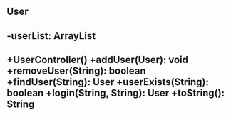 User
--
-userList: ArrayList<User>
--
+UserController()
+addUser(User): void
+removeUser(String): boolean
+findUser(String): User
+userExists(String): boolean
+login(String, String): User
+toString(): String
--
